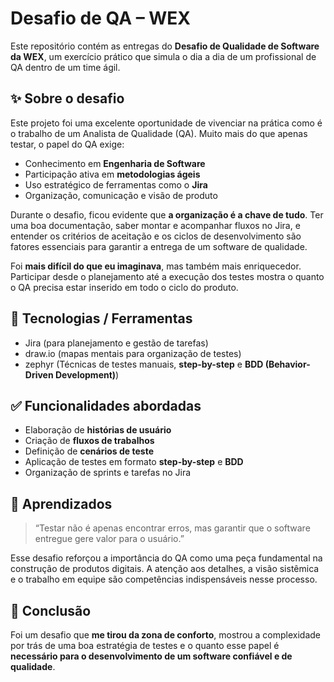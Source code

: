 # Desafio de QA – WEX

Este repositório contém as entregas do **Desafio de Qualidade de Software da WEX**, um exercício prático que simula o dia a dia de um profissional de QA dentro de um time ágil.

## ✨ Sobre o desafio

Este projeto foi uma excelente oportunidade de vivenciar na prática como é o trabalho de um Analista de Qualidade (QA). Muito mais do que apenas testar, o papel do QA exige:

- Conhecimento em **Engenharia de Software**
- Participação ativa em **metodologias ágeis**
- Uso estratégico de ferramentas como o **Jira**
- Organização, comunicação e visão de produto

Durante o desafio, ficou evidente que **a organização é a chave de tudo**. Ter uma boa documentação, saber montar e acompanhar fluxos no Jira, e entender os critérios de aceitação e os ciclos de desenvolvimento são fatores essenciais para garantir a entrega de um software de qualidade.

Foi **mais difícil do que eu imaginava**, mas também mais enriquecedor. Participar desde o planejamento até a execução dos testes mostra o quanto o QA precisa estar inserido em todo o ciclo do produto.

## 🔧 Tecnologias / Ferramentas

- Jira (para planejamento e gestão de tarefas)
- draw.io (mapas mentais para organização de testes)
- zephyr (Técnicas de testes manuais, **step-by-step** e **BDD (Behavior-Driven Development)**)

## ✅ Funcionalidades abordadas

- Elaboração de **histórias de usuário**
- Criação de **fluxos de trabalhos**
- Definição de **cenários de teste**
- Aplicação de testes em formato **step-by-step** e **BDD**
- Organização de sprints e tarefas no Jira


## 🧠 Aprendizados

> “Testar não é apenas encontrar erros, mas garantir que o software entregue gere valor para o usuário.”

Esse desafio reforçou a importância do QA como uma peça fundamental na construção de produtos digitais. A atenção aos detalhes, a visão sistêmica e o trabalho em equipe são competências indispensáveis nesse processo.

## 📌 Conclusão

Foi um desafio que **me tirou da zona de conforto**, mostrou a complexidade por trás de uma boa estratégia de testes e o quanto esse papel é **necessário para o desenvolvimento de um software confiável e de qualidade**.
